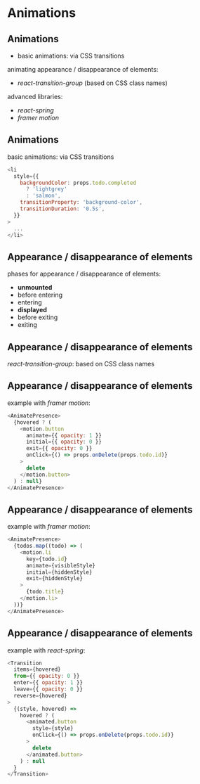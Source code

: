 # Animations

## Animations

- basic animations: via CSS transitions

animating appearance / disappearance of elements:

- _react-transition-group_ (based on CSS class names)

advanced libraries:

- _react-spring_
- _framer motion_

## Animations

basic animations: via CSS transitions

```js
<li
  style={{
    backgroundColor: props.todo.completed
      ? 'lightgrey'
      : 'salmon',
    transitionProperty: 'background-color',
    transitionDuration: '0.5s',
  }}
>
  ...
</li>
```

## Appearance / disappearance of elements

phases for appearance / disappearance of elements:

- **unmounted**
- before entering
- entering
- **displayed**
- before exiting
- exiting

## Appearance / disappearance of elements

_react-transition-group_: based on CSS class names

## Appearance / disappearance of elements

example with _framer motion_:

```js
<AnimatePresence>
  {hovered ? (
    <motion.button
      animate={{ opacity: 1 }}
      initial={{ opacity: 0 }}
      exit={{ opacity: 0 }}
      onClick={() => props.onDelete(props.todo.id)}
    >
      delete
    </motion.button>
  ) : null}
</AnimatePresence>
```

## Appearance / disappearance of elements

example with _framer motion_:

```js
<AnimatePresence>
  {todos.map((todo) => (
    <motion.li
      key={todo.id}
      animate={visibleStyle}
      initial={hiddenStyle}
      exit={hiddenStyle}
    >
      {todo.title}
    </motion.li>
  ))}
</AnimatePresence>
```

## Appearance / disappearance of elements

example with _react-spring_:

```js
<Transition
  items={hovered}
  from={{ opacity: 0 }}
  enter={{ opacity: 1 }}
  leave={{ opacity: 0 }}
  reverse={hovered}
>
  {(style, hovered) =>
    hovered ? (
      <animated.button
        style={style}
        onClick={() => props.onDelete(props.todo.id)}
      >
        delete
      </animated.button>
    ) : null
  }
</Transition>
```

